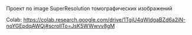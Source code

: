 Проект по image SuperResolution томографических
изображений

Colab: https://colab.research.google.com/drive/1TgiU4qWldgaBZd6a2iN-noYGEpdqAWQj#scrollTo=JsK5WWwvv8gM